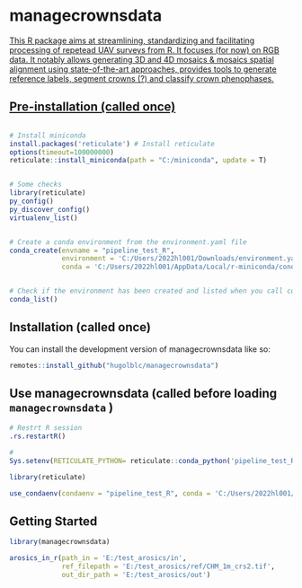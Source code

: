 
<!-- README.md is generated from README.Rmd. Please edit that file -->

# managecrownsdata <a href="https://hugolblc.github.io/managecrownsdata/">

<!-- badges: start -->
<!-- badges: end -->

This R package aims at streamlining, standardizing and facilitating
processing of repetead UAV surveys from R. It focuses (for now) on RGB
data. It notably allows generating 3D and 4D mosaics & mosaics spatial
alignment using state-of-the-art approaches, provides tools to generate
reference labels, segment crowns (?) and classify crown phenophases.

## Pre-installation (called once)

``` r

# Install miniconda
install.packages('reticulate') # Install reticulate
options(timeout=100000000) 
reticulate::install_miniconda(path = "C:/miniconda", update = T)


# Some checks
library(reticulate)
py_config()
py_discover_config()
virtualenv_list()


# Create a conda environment from the environment.yaml file
conda_create(envname = "pipeline_test_R",
             environment = 'C:/Users/2022hl001/Downloads/environment.yaml',
             conda = 'C:/Users/2022hl001/AppData/Local/r-miniconda/condabin/conda')


# Check if the environment has been created and listed when you call conda_list()
conda_list()
```

## Installation (called once)

You can install the development version of managecrownsdata like so:

``` r
remotes::install_github("hugolblc/managecrownsdata")
```

## Use managecrownsdata (called before loading `managecrownsdata` )

``` r
# Restrt R session
.rs.restartR()

# 
Sys.setenv(RETICULATE_PYTHON= reticulate::conda_python('pipeline_test_R'))

library(reticulate)

use_condaenv(condaenv = "pipeline_test_R", conda = 'C:/Users/2022hl001/AppData/Local/r-miniconda/condabin/conda')
```

## Getting Started

``` r
library(managecrownsdata)

arosics_in_r(path_in = 'E:/test_arosics/in', 
             ref_filepath = 'E:/test_arosics/ref/CHM_1m_crs2.tif',
             out_dir_path = 'E:/test_arosics/out')
```
